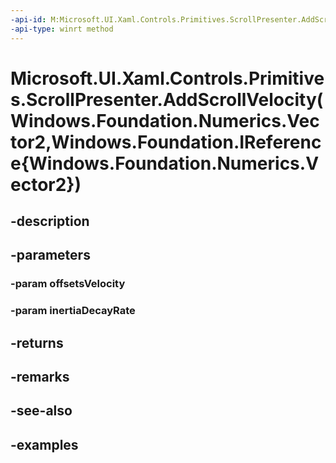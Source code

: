 ```yaml
---
-api-id: M:Microsoft.UI.Xaml.Controls.Primitives.ScrollPresenter.AddScrollVelocity(Windows.Foundation.Numerics.Vector2,Windows.Foundation.IReference{Windows.Foundation.Numerics.Vector2})
-api-type: winrt method
---
```


# Microsoft.UI.Xaml.Controls.Primitives.ScrollPresenter.AddScrollVelocity(Windows.Foundation.Numerics.Vector2,Windows.Foundation.IReference{Windows.Foundation.Numerics.Vector2})

<!--
public int AddScrollVelocity (System.Numerics.Vector2 offsetsVelocity, System.Nullable<System.Numerics.Vector2> inertiaDecayRate);
-->


## -description

## -parameters

### -param offsetsVelocity

### -param inertiaDecayRate

## -returns

## -remarks

## -see-also

## -examples


